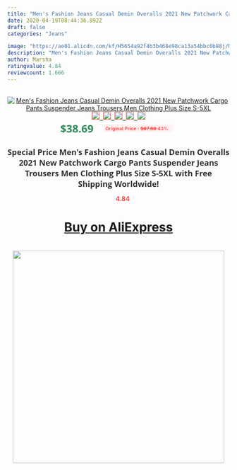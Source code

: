 ```yaml
---
title: "Men's Fashion Jeans Casual Demin Overalls 2021 New Patchwork Cargo Pants Suspender Jeans Trousers Men Clothing Plus Size S-5XL"
date: 2020-04-19T08:44:36.892Z
draft: false
categories: "Jeans"

image: "https://ae01.alicdn.com/kf/H5654a92f4b3b468e98ca13a54bbc0b88j/Men-s-Fashion-Jeans-Casual-Demin-Overalls-2021-New-Patchwork-Cargo-Pants-Suspender-Jeans-Trousers-Men.jpg"
description: "Men's Fashion Jeans Casual Demin Overalls 2021 New Patchwork Cargo Pants Suspender Jeans Trousers Men Clothing Plus Size S-5XL"
author: Marsha
ratingvalue: 4.84
reviewcount: 1.666
---
```

<br>
<div style="text-align: center;">
<a href="https://s.click.aliexpress.com/e/_AfCqi1" target="_blank" rel="nofollow noopener noreferrer"><img alt="Men's Fashion Jeans Casual Demin Overalls 2021 New Patchwork Cargo Pants Suspender Jeans Trousers Men Clothing Plus Size S-5XL" class="magnifier-image" src="https://ae01.alicdn.com/kf/H5654a92f4b3b468e98ca13a54bbc0b88j/Men-s-Fashion-Jeans-Casual-Demin-Overalls-2021-New-Patchwork-Cargo-Pants-Suspender-Jeans-Trousers-Men.jpg_640x640.jpg">
<br>
<img style="border:1px solid salmon" src="https://ae01.alicdn.com/kf/H5654a92f4b3b468e98ca13a54bbc0b88j/Men-s-Fashion-Jeans-Casual-Demin-Overalls-2021-New-Patchwork-Cargo-Pants-Suspender-Jeans-Trousers-Men.jpg_120x120.jpg">&nbsp;&nbsp;<img style="border:1px solid salmon" src="https://ae01.alicdn.com/kf/H4c1000600b9a47b59a39c3c8cb854454C/Men-s-Fashion-Jeans-Casual-Demin-Overalls-2021-New-Patchwork-Cargo-Pants-Suspender-Jeans-Trousers-Men.jpg_120x120.jpg">&nbsp;&nbsp;<img style="border:1px solid salmon" src="https://ae01.alicdn.com/kf/H5cac2858038642fcbefc26b9eee20138S/Men-s-Fashion-Jeans-Casual-Demin-Overalls-2021-New-Patchwork-Cargo-Pants-Suspender-Jeans-Trousers-Men.jpg_120x120.jpg">&nbsp;&nbsp;<img style="border:1px solid salmon" src="https://ae01.alicdn.com/kf/H45670a8ab390461392cfc0e625f76d86T/Men-s-Fashion-Jeans-Casual-Demin-Overalls-2021-New-Patchwork-Cargo-Pants-Suspender-Jeans-Trousers-Men.jpg_120x120.jpg">&nbsp;&nbsp;<img style="border:1px solid salmon" src="https://ae01.alicdn.com/kf/H4e0fd1c459f247438eea0b69e8d415fff/Men-s-Fashion-Jeans-Casual-Demin-Overalls-2021-New-Patchwork-Cargo-Pants-Suspender-Jeans-Trousers-Men.jpg_120x120.jpg"></a></div><br0>
<div style="text-align: center;"><span style="background-color: white; border: 0px; box-sizing: border-box; color: seagreen; display: inline-block; font-family: &quot;open sans&quot; , &quot;arial&quot; , &quot;helvetica&quot; , sans-serif , &quot;heiti&quot;; font-size: 24px; font-stretch: inherit; font-weight: 700; line-height: inherit; margin: 0px 10px 0px 0px; padding: 0px; vertical-align: middle;">$38.69 </span>
<span style="background: rgb(255 , 241 , 241); border-radius: 3px; border: 0px; box-sizing: border-box; color: #ff4747; display: inline-block; font-family: inherit; font-size: 12px; font-stretch: inherit; font-style: inherit; font-variant: inherit; font-weight: 600; line-height: inherit; margin: 0px; padding: 2px 5px; transform: scale(0.9); vertical-align: middle;">Original Price : <b style="text-decoration: line-through;">$67.88 </b> 43%&nbsp;&nbsp;</span></div>
<h1 style="color: #333333; display: inline-block; font-family: &quot;open sans&quot; , &quot;arial&quot; , &quot;helvetica&quot; , sans-serif , &quot;heiti&quot;; font-size: 18px; font-stretch: inherit; font-weight: 700; text-align: center;">Special Price Men's Fashion Jeans Casual Demin Overalls 2021 New Patchwork Cargo Pants Suspender Jeans Trousers Men Clothing Plus Size S-5XL with Free Shipping Worldwide!</h1>
<div style="color: #ff4747; text-align: center;">
<img src="https://4.bp.blogspot.com/-M0ZcTcb-5uY/XleCXlxnR4I/AAAAAAAAAEc/OrjgMkXV1oMQFaCRZj5HQwOCBcu3w1FegCPcBGAYYCw/s1600/star.png" style="height: 15px;">&nbsp;<b>4.84</b></div>
<div class="button_cont" align="center"><a class="buynow_a" href="https://s.click.aliexpress.com/e/_AfCqi1" target="_blank" rel="nofollow noopener noreferrer"><H1>Buy on AliExpress</H1></a></div><br>
<div class="separator" style="clear: both; text-align: center;">
<img src="https://lh3.googleusercontent.com/-pTy5HemUv9M/XlePHvY0dAI/AAAAAAAAAE4/0nX5iRUoIWY8eMW9Dpxeirr157OZliDIgCLcBGAsYHQ/s1600/badge.gif" width="480">
</div>
